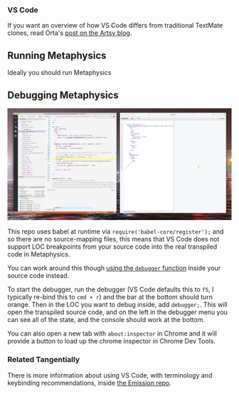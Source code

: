 ### VS Code

If you want an overview of how VS Code differs from traditional TextMate clones, read Orta's [post on the Artsy blog](http://artsy.github.io/blog/2016/08/15/vscode/).

## Running Metaphysics

Ideally you should run Metaphysics

## Debugging Metaphysics

![Debugging](imgs/debugger.png)

This repo uses babel at runtime via `require('babel-core/register');` and so there are no source-mapping files, this means that VS Code does not support LOC breakpoints from your source code into the real transpiled code in Metaphysics.

You can work around this though [using the `debugger` function](https://developers.google.com/web/tools/chrome-devtools/console/command-line-reference?hl=en#debugfunction) inside your source code instead.

To start the debugger, run the debugger (VS Code defaults this to `f5`, I typically re-bind this to `cmd + r`) and the bar at the bottom should turn orange. Then in the LOC you want to debug inside, add `debugger;`. This will open the transpiled source code, and on the left in the debugger menu you can see all of the state, and the console should work at the bottom.

You can also open a new tab with `about:inspector` in Chrome and it will provide a button to load up the chrome inspector in Chrome Dev Tools.

### Related Tangentially

There is more information about using VS Code, with terminology and keybinding recommendations, inside [the Emission repo](https://github.com/artsy/emission/blob/master/docs/vscode.md).
